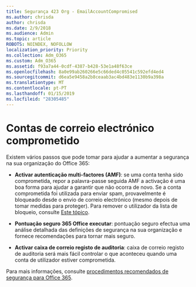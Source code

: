 ```yaml
---
title: Segurança 423 Org - EmailAccountCompromised
ms.author: chrisda
author: chrisda
ms.date: 2/9/2018
ms.audience: Admin
ms.topic: article
ROBOTS: NOINDEX, NOFOLLOW
localization_priority: Priority
ms.collection: Adm_O365
ms.custom: Adm_O365
ms.assetid: f93a7a44-0cdf-4387-b428-53e1a48f63ce
ms.openlocfilehash: 8a0e99ab260266e5c66ded4c05541c592efd4ed4
ms.sourcegitcommit: d6ea5e9458a2b8ceaab3ac4bd483e1130b9a398a
ms.translationtype: MT
ms.contentlocale: pt-PT
ms.lasthandoff: 01/15/2019
ms.locfileid: "28305485"
---
```

# <a name="compromised-email-accounts"></a>Contas de correio electrónico comprometido

Existem vários passos que pode tomar para ajudar a aumentar a segurança na sua organização do Office 365:
  
- **Activar autenticação multi-factores (AMF)**: se uma conta tenha sido comprometida, repor a palavra-passe seguida AMF a activação é uma boa forma para ajudar a garantir que não ocorra de novo. Se a conta comprometida foi utilizada para enviar spam, provavelmente é bloqueado desde o envio de correio electrónico (mesmo depois de tomar medidas para proteger). Para remover o utilizador da lista de bloqueio, consulte [Este tópico](https://technet.microsoft.com/library/ms.exch.eac.actioncenter.aspx).
    
- **Pontuação seguro 365 Office executar**: pontuação seguro efectua uma análise detalhada das definições de segurança na sua organização e fornece recomendações para tornar mais seguro.
    
- **Activar caixa de correio registo de auditoria**: caixa de correio registo de auditoria será mais fácil controlar o que aconteceu quando uma conta de utilizador estiver comprometida.
    
Para mais informações, consulte [procedimentos recomendados de segurança para Office 365](https://support.office.com/article/9295e396-e53d-49b9-ae9b-0b5828cdedc3.aspx).
  

